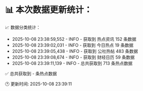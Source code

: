 📊 本次数据更新统计：
==========================

📈 数据分类统计：
- 2025-10-08 23:38:59,552 - INFO - 获取到 热点资讯 152 条数据
- 2025-10-08 23:39:02,031 - INFO - 获取到 今日热点 19 条数据
- 2025-10-08 23:39:05,438 - INFO - 获取到 公社热帖 483 条数据
- 2025-10-08 23:39:08,674 - INFO - 获取到 财经日历 59 条数据
- 2025-10-08 23:39:11,139 - INFO - 总共获取到 713 条热点数据

✅ 总共获取到 - 条热点数据

🕐 更新时间: 2025-10-08 23:39:11
